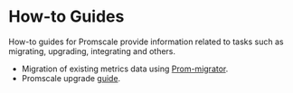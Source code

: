 # How-to Guides
How-to guides for Promscale provide information related to tasks
such as migrating, upgrading, integrating and others.

*   Migration of existing metrics data using [Prom-migrator][prom-migrator].
*   Promscale upgrade [guide][upgrade-guide].


[prom-migrator]: /promscale/:currentVersion:/guides/prom-migrator/
[upgrade-guide]: /promscale/:currentVersion:/guides/upgrade/
